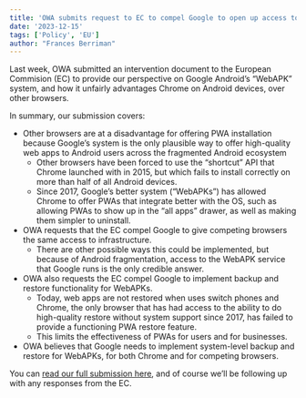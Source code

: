 ```yaml
---
title: 'OWA submits request to EC to compel Google to open up access to WebAPK'
date: '2023-12-15'
tags: ['Policy', 'EU']
author: "Frances Berriman"
---
```


Last week, OWA submitted an intervention document to the European Commision (EC) to provide our perspective on Google Android’s “WebAPK” system, and how it unfairly advantages Chrome on Android devices, over other browsers. 

In summary, our submission covers:

* Other browsers are at a disadvantage for offering PWA installation because Google’s system is the only plausible way to offer high-quality web apps to Android users across the fragmented Android ecosystem
  * Other browsers have been forced to use the “shortcut” API that Chrome launched with in 2015, but which fails to install correctly on more than half of all Android devices.
  * Since 2017, Google’s better system (“WebAPKs”) has allowed Chrome to offer PWAs that integrate better with the OS, such as allowing PWAs to show up in the “all apps” drawer, as well as making them simpler to uninstall.
* OWA requests that the EC compel Google to give competing browsers the same access to infrastructure.
  * There are other possible ways this could be implemented, but because of Android fragmentation, access to the WebAPK service that Google runs is the only credible answer.
* OWA also requests the EC compel Google to implement backup and restore functionality for WebAPKs.
  * Today, web apps are not restored when uses switch phones and Chrome, the only browser that has had access to the ability to do high-quality restore without system support since 2017, has failed to provide a functioning PWA restore feature.
  * This limits the effectiveness of PWAs for users and for businesses.
* OWA believes that Google needs to implement system-level backup and restore for WebAPKs, for both Chrome and for competing browsers.

You can [read our full submission here](/document.pdf), and of course we’ll be following up with any responses from the EC.

